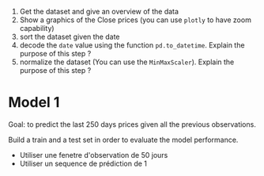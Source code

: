 
1. Get the dataset and give an overview of the data
2. Show a graphics of the Close prices (you can use `plotly` to have zoom capability)
5. sort the dataset given the date 
6. decode the `date` value using the function `pd.to_datetime`. Explain the purpose of this step ?
3. normalize the dataset (You can use the `MinMaxScaler`). Explain the purpose of this step ?

# Model 1

Goal: to predict the last 250 days prices given all the previous observations.

Build a train and a test set in order to evaluate the model performance.

* Utiliser une fenetre d'observation de 50 jours
* Utiliser un sequence de prédiction de 1

